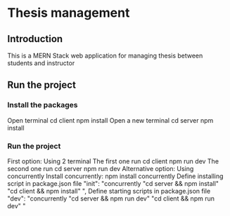 # Thesis management
## Introduction
This is a MERN Stack web application for managing thesis between students and instructor
## Run the project
### Install the packages
Open terminal
    cd client
    npm install
Open a new terminal
    cd server
    npm install
### Run the project
First option: Using 2 terminal
The first one run
    cd client
    npm run dev
The second one run
    cd server
    npm run dev
Alternative option: Using concurrently
Install concurrently:
    npm install concurrently
Define installing script in package.json file
    "init": "concurrently \"cd server && npm install\" \"cd client && npm install\" ",
Define starting scripts in package.json file
    "dev": "concurrently \"cd server && npm run dev\" \"cd client && npm run dev\" "
  
